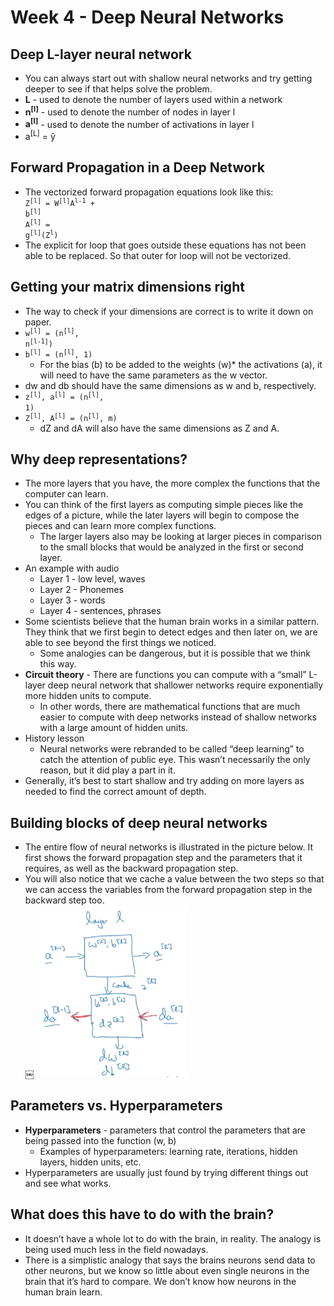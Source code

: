 # Week 4 - Deep Neural Networks

## Deep L-layer neural network
* You can always start out with shallow neural networks and try getting deeper to see if that helps solve the problem.
* **L** - used to denote the number of layers used within a network
* **n<sup>[l]</sup>** - used to denote the number of nodes in layer l
* **a<sup>[l]</sup>** - used to denote the number of activations in layer l
* a<sup>[L]</sup> = y&#770;

## Forward Propagation in a Deep Network
* The vectorized forward propagation equations look like this:<br/>
<code>Z<sup>[l]</sup> = W<sup>[l]</sup>A<sup>l-1</sup> + b<sup>[l]</sup></code><br/>
<code>A<sup>[l]</sup> = g<sup>[l]</sup>(Z<sup>l</sup>)</code><br/>
* The explicit for loop that goes outside these equations has not been able to be replaced. So that outer for loop will not be vectorized.

## Getting your matrix dimensions right
* The way to check if your dimensions are correct is to write it down on paper.
* <code>w<sup>[l]</sup> = (n<sup>[l]</sup>, n<sup>[l-1]</sup>)</code>
* <code>b<sup>[l]</sup> = (n<sup>[l]</sup>, 1)</code>
    * For the bias (b) to be added to the weights (w)* the activations (a), it will need to have the same parameters as the w vector.
* dw and db should have the same dimensions as w and b, respectively.
* <code>z<sup>[l]</sup>, a<sup>[l]</sup> = (n<sup>[l]</sup>, 1)</code>
* <code>Z<sup>[l]</sup>, A<sup>[l]</sup> = (n<sup>[l]</sup>, m)</code>
    * dZ and dA will also have the same dimensions as Z and A.

## Why deep representations?
* The more layers that you have, the more complex the functions that the computer can learn.
* You can think of the first layers as computing simple pieces like the edges of a picture, while the later layers will begin to compose the pieces and can learn more complex functions.
    * The larger layers also may be looking at larger pieces in comparison to the small blocks that would be analyzed in the first or second layer.
* An example with audio
    * Layer 1 - low level, waves
    * Layer 2 - Phonemes
    * Layer 3 - words
    * Layer 4 - sentences, phrases
* Some scientists believe that the human brain works in a similar pattern. They think that we first begin to detect edges and then later on, we are able to see beyond the first things we noticed.
    * Some analogies can be dangerous, but it is possible that we think this way.
* **Circuit theory** - There are functions you can compute with a “small” L-layer deep neural network that shallower networks require exponentially more hidden units to compute.
    * In other words, there are mathematical functions that are much easier to compute with deep networks instead of shallow networks with a large amount of hidden units.
* History lesson
    * Neural networks were rebranded to be called “deep learning” to catch the attention of public eye. This wasn’t necessarily the only reason, but it did play a part in it.
* Generally, it’s best to start shallow and try adding on more layers as needed to find the correct amount of depth.

## Building blocks of deep neural networks
* The entire flow of neural networks is illustrated in the picture below. It first shows the forward propagation step and the parameters that it requires, as well as the backward propagation step.
* You will also notice that we cache a value between the two steps so that we can access the variables from the forward propagation step in the backward step too.<br/>
￼
<img src="../images/week4/neuralNetworkFlow.png" alt="Entire neural network flow" width="50%"></img>

## Parameters vs. Hyperparameters
* **Hyperparameters** - parameters that control the parameters that are being passed into the function (w, b)
    * Examples of hyperparameters: learning rate, iterations, hidden layers, hidden units, etc.
* Hyperparameters are usually just found by trying different things out and see what works.

## What does this have to do with the brain?
* It doesn’t have a whole lot to do with the brain, in reality. The analogy is being used much less in the field nowadays.
* There is a simplistic analogy that says the brains neurons send data to other neurons, but we know so little about even single neurons in the brain that it’s hard to compare. We don’t know how neurons in the human brain learn.

